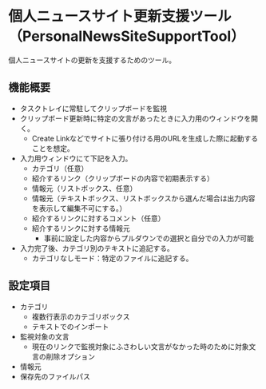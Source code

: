 # 個人ニュースサイト更新支援ツール（PersonalNewsSiteSupportTool）
個人ニュースサイトの更新を支援するためのツール。

## 機能概要
* タスクトレイに常駐してクリップボードを監視
* クリップボード更新時に特定の文言があったときに入力用のウィンドウを開く。
  * Create Linkなどでサイトに張り付ける用のURLを生成した際に起動することを想定。
* 入力用ウィンドウにて下記を入力。
  * カテゴリ（任意）
  * 紹介するリンク（クリップボードの内容で初期表示する）
  * 情報元（リストボックス、任意）
  * 情報元（テキストボックス、リストボックスから選んだ場合は出力内容を表示して編集不可にする。）
  * 紹介するリンクに対するコメント（任意）
  * 紹介するリンクに対する情報元
    * 事前に設定した内容からプルダウンでの選択と自分での入力が可能
* 入力完了後、カテゴリ別のテキストに追記する。
  * カテゴリなしモード：特定のファイルに追記する。 

## 設定項目
* カテゴリ
  * 複数行表示のカテゴリボックス
  * テキストでのインポート
* 監視対象の文言
  * 現在のリンクで監視対象にふさわしい文言がなかった時のために対象文言の削除オプション
* 情報元
* 保存先のファイルパス
